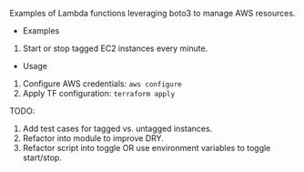 Examples of Lambda functions leveraging boto3 to manage AWS resources.

* Examples
1. Start or stop tagged EC2 instances every minute.

* Usage
1. Configure AWS credentials: ```aws configure```
2. Apply TF configuration: ```terraform apply```

TODO:
1. Add test cases for tagged vs. untagged instances.
2. Refactor into module to improve DRY.
3. Refactor script into toggle OR use environment variables to toggle start/stop.
